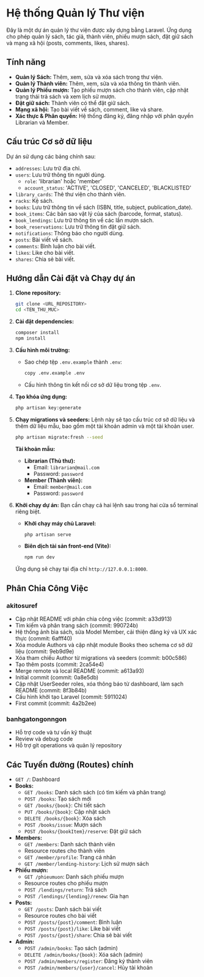 # Hệ thống Quản lý Thư viện

Đây là một dự án quản lý thư viện được xây dựng bằng Laravel. Ứng dụng cho phép quản lý sách, tác giả, thành viên, phiếu mượn sách, đặt giữ sách và mạng xã hội (posts, comments, likes, shares).

## Tính năng

-   **Quản lý Sách:** Thêm, xem, sửa và xóa sách trong thư viện.
-   **Quản lý Thành viên:** Thêm, xem, sửa và xóa thông tin thành viên.
-   **Quản lý Phiếu mượn:** Tạo phiếu mượn sách cho thành viên, cập nhật trạng thái trả sách và xem lịch sử mượn.
-   **Đặt giữ sách:** Thành viên có thể đặt giữ sách.
-   **Mạng xã hội:** Tạo bài viết về sách, comment, like và share.
-   **Xác thực & Phân quyền:** Hệ thống đăng ký, đăng nhập với phân quyền Librarian và Member.

## Cấu trúc Cơ sở dữ liệu

Dự án sử dụng các bảng chính sau:

-   `addresses`: Lưu trữ địa chỉ.
-   `users`: Lưu trữ thông tin người dùng.
    -   `role`: 'librarian' hoặc 'member'
    -   `account_status`: 'ACTIVE', 'CLOSED', 'CANCELED', 'BLACKLISTED'
-   `library_cards`: Thẻ thư viện cho thành viên.
-   `racks`: Kệ sách.
-   `books`: Lưu trữ thông tin về sách (ISBN, title, subject, publication_date).
-   `book_items`: Các bản sao vật lý của sách (barcode, format, status).
-   `book_lendings`: Lưu trữ thông tin về các lần mượn sách.
-   `book_reservations`: Lưu trữ thông tin đặt giữ sách.
-   `notifications`: Thông báo cho người dùng.
-   `posts`: Bài viết về sách.
-   `comments`: Bình luận cho bài viết.
-   `likes`: Like cho bài viết.
-   `shares`: Chia sẻ bài viết.

## Hướng dẫn Cài đặt và Chạy dự án

1.  **Clone repository:**

    ```bash
    git clone <URL_REPOSITORY>
    cd <TEN_THU_MUC>
    ```

2.  **Cài đặt dependencies:**

    ```bash
    composer install
    npm install
    ```

3.  **Cấu hình môi trường:**

    -   Sao chép tệp `.env.example` thành `.env`:
        ```bash
        copy .env.example .env
        ```
    -   Cấu hình thông tin kết nối cơ sở dữ liệu trong tệp `.env`.

4.  **Tạo khóa ứng dụng:**

    ```bash
    php artisan key:generate
    ```

5.  **Chạy migrations và seeders:**
    Lệnh này sẽ tạo cấu trúc cơ sở dữ liệu và thêm dữ liệu mẫu, bao gồm một tài khoản admin và một tài khoản user.

    ```bash
    php artisan migrate:fresh --seed
    ```

    **Tài khoản mẫu:**

    -   **Librarian (Thủ thư):**
        -   Email: `librarian@mail.com`
        -   Password: `password`
    -   **Member (Thành viên):**
        -   Email: `member@mail.com`
        -   Password: `password`

6.  **Khởi chạy dự án:**
    Bạn cần chạy cả hai lệnh sau trong hai cửa sổ terminal riêng biệt.

    -   **Khởi chạy máy chủ Laravel:**
        ```bash
        php artisan serve
        ```
    -   **Biên dịch tài sản front-end (Vite):**
        ```bash
        npm run dev
        ```

    Ứng dụng sẽ chạy tại địa chỉ `http://127.0.0.1:8000`.

## Phân Chia Công Việc

### akitosuref
-   Cập nhật README với phân chia công việc (commit: a33d913)
-   Tìm kiếm và phân trang sách (commit: 990724b)
-   Hệ thống ảnh bìa sách, sửa Model Member, cải thiện đăng ký và UX xác thực (commit: 6afff40)
-   Xóa module Authors và cập nhật module Books theo schema cơ sở dữ liệu (commit: 9eb9d9e)
-   Xóa tham chiếu Author từ migrations và seeders (commit: b00c586)
-   Tạo thêm posts (commit: 2ca54e4)
-   Merge remote và local README (commit: a613a93)
-   Initial commit (commit: 0a8e5db)
-   Cập nhật UserSeeder roles, xóa thông báo từ dashboard, làm sạch README (commit: 8f3b84b)
-   Cấu hình khởi tạo Laravel (commit: 5911024)
-   First commit (commit: 4a2b2ee)

### banhgatongonngon
-   Hỗ trợ code và tư vấn kỹ thuật
-   Review và debug code
-   Hỗ trợ git operations và quản lý repository

## Các Tuyến đường (Routes) chính

-   `GET /`: Dashboard
-   **Books:**
    -   `GET /books`: Danh sách sách (có tìm kiếm và phân trang)
    -   `POST /books`: Tạo sách mới
    -   `GET /books/{book}`: Chi tiết sách
    -   `PUT /books/{book}`: Cập nhật sách
    -   `DELETE /books/{book}`: Xóa sách
    -   `POST /books/issue`: Mượn sách
    -   `POST /books/{bookItem}/reserve`: Đặt giữ sách
-   **Members:**
    -   `GET /members`: Danh sách thành viên
    -   Resource routes cho thành viên
    -   `GET /member/profile`: Trang cá nhân
    -   `GET /member/lending-history`: Lịch sử mượn sách
-   **Phiếu mượn:**
    -   `GET /phieumuon`: Danh sách phiếu mượn
    -   Resource routes cho phiếu mượn
    -   `POST /lendings/return`: Trả sách
    -   `POST /lendings/{lending}/renew`: Gia hạn
-   **Posts:**
    -   `GET /posts`: Danh sách bài viết
    -   Resource routes cho bài viết
    -   `POST /posts/{post}/comment`: Bình luận
    -   `POST /posts/{post}/like`: Like bài viết
    -   `POST /posts/{post}/share`: Chia sẻ bài viết
-   **Admin:**
    -   `POST /admin/books`: Tạo sách (admin)
    -   `DELETE /admin/books/{book}`: Xóa sách (admin)
    -   `POST /admin/members/register`: Đăng ký thành viên
    -   `POST /admin/members/{user}/cancel`: Hủy tài khoản
